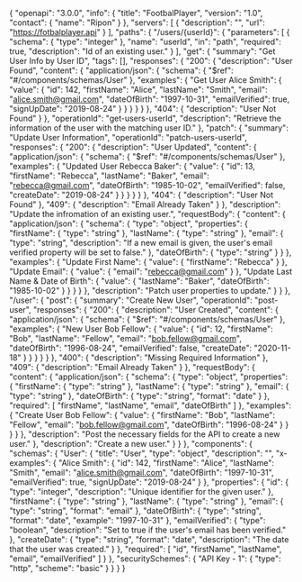 {
  "openapi": "3.0.0",
  "info": {
    "title": "FootbalPlayer",
    "version": "1.0",
    "contact": {
      "name": "Ripon"
    }
  },
  "servers": [
    {
      "description": "",
      "url": "https://fotbalplayer.api"
    }
  ],
  "paths": {
    "/users/{userId}": {
      "parameters": [
        {
          "schema": {
            "type": "integer"
          },
          "name": "userId",
          "in": "path",
          "required": true,
          "description": "Id of an existing user."
        }
      ],
      "get": {
        "summary": "Get User Info by User ID",
        "tags": [],
        "responses": {
          "200": {
            "description": "User Found",
            "content": {
              "application/json": {
                "schema": {
                  "$ref": "#/components/schemas/User"
                },
                "examples": {
                  "Get User Alice Smith": {
                    "value": {
                      "id": 142,
                      "firstName": "Alice",
                      "lastName": "Smith",
                      "email": "alice.smith@gmail.com",
                      "dateOfBirth": "1997-10-31",
                      "emailVerified": true,
                      "signUpDate": "2019-08-24"
                    }
                  }
                }
              }
            }
          },
          "404": {
            "description": "User Not Found"
          }
        },
        "operationId": "get-users-userId",
        "description": "Retrieve the information of the user with the matching user ID."
      },
      "patch": {
        "summary": "Update User Information",
        "operationId": "patch-users-userId",
        "responses": {
          "200": {
            "description": "User Updated",
            "content": {
              "application/json": {
                "schema": {
                  "$ref": "#/components/schemas/User"
                },
                "examples": {
                  "Updated User Rebecca Baker": {
                    "value": {
                      "id": 13,
                      "firstName": "Rebecca",
                      "lastName": "Baker",
                      "email": "rebecca@gmail.com",
                      "dateOfBirth": "1985-10-02",
                      "emailVerified": false,
                      "createDate": "2019-08-24"
                    }
                  }
                }
              }
            }
          },
          "404": {
            "description": "User Not Found"
          },
          "409": {
            "description": "Email Already Taken"
          }
        },
        "description": "Update the infromation of an existing user.",
        "requestBody": {
          "content": {
            "application/json": {
              "schema": {
                "type": "object",
                "properties": {
                  "firstName": {
                    "type": "string"
                  },
                  "lastName": {
                    "type": "string"
                  },
                  "email": {
                    "type": "string",
                    "description": "If a new email is given, the user's email verified property will be set to false."
                  },
                  "dateOfBirth": {
                    "type": "string"
                  }
                }
              },
              "examples": {
                "Update First Name": {
                  "value": {
                    "firstName": "Rebecca"
                  }
                },
                "Update Email": {
                  "value": {
                    "email": "rebecca@gmail.com"
                  }
                },
                "Update Last Name & Date of Birth": {
                  "value": {
                    "lastName": "Baker",
                    "dateOfBirth": "1985-10-02"
                  }
                }
              }
            }
          },
          "description": "Patch user properties to update."
        }
      }
    },
    "/user": {
      "post": {
        "summary": "Create New User",
        "operationId": "post-user",
        "responses": {
          "200": {
            "description": "User Created",
            "content": {
              "application/json": {
                "schema": {
                  "$ref": "#/components/schemas/User"
                },
                "examples": {
                  "New User Bob Fellow": {
                    "value": {
                      "id": 12,
                      "firstName": "Bob",
                      "lastName": "Fellow",
                      "email": "bob.fellow@gmail.com",
                      "dateOfBirth": "1996-08-24",
                      "emailVerified": false,
                      "createDate": "2020-11-18"
                    }
                  }
                }
              }
            }
          },
          "400": {
            "description": "Missing Required Information"
          },
          "409": {
            "description": "Email Already Taken"
          }
        },
        "requestBody": {
          "content": {
            "application/json": {
              "schema": {
                "type": "object",
                "properties": {
                  "firstName": {
                    "type": "string"
                  },
                  "lastName": {
                    "type": "string"
                  },
                  "email": {
                    "type": "string"
                  },
                  "dateOfBirth": {
                    "type": "string",
                    "format": "date"
                  }
                },
                "required": [
                  "firstName",
                  "lastName",
                  "email",
                  "dateOfBirth"
                ]
              },
              "examples": {
                "Create User Bob Fellow": {
                  "value": {
                    "firstName": "Bob",
                    "lastName": "Fellow",
                    "email": "bob.fellow@gmail.com",
                    "dateOfBirth": "1996-08-24"
                  }
                }
              }
            }
          },
          "description": "Post the necessary fields for the API to create a new user."
        },
        "description": "Create a new user."
      }
    }
  },
  "components": {
    "schemas": {
      "User": {
        "title": "User",
        "type": "object",
        "description": "",
        "x-examples": {
          "Alice Smith": {
            "id": 142,
            "firstName": "Alice",
            "lastName": "Smith",
            "email": "alice.smith@gmail.com",
            "dateOfBirth": "1997-10-31",
            "emailVerified": true,
            "signUpDate": "2019-08-24"
          }
        },
        "properties": {
          "id": {
            "type": "integer",
            "description": "Unique identifier for the given user."
          },
          "firstName": {
            "type": "string"
          },
          "lastName": {
            "type": "string"
          },
          "email": {
            "type": "string",
            "format": "email"
          },
          "dateOfBirth": {
            "type": "string",
            "format": "date",
            "example": "1997-10-31"
          },
          "emailVerified": {
            "type": "boolean",
            "description": "Set to true if the user's email has been verified."
          },
          "createDate": {
            "type": "string",
            "format": "date",
            "description": "The date that the user was created."
          }
        },
        "required": [
          "id",
          "firstName",
          "lastName",
          "email",
          "emailVerified"
        ]
      }
    },
    "securitySchemes": {
      "API Key - 1": {
        "type": "http",
        "scheme": "basic"
      }
    }
  }
}
